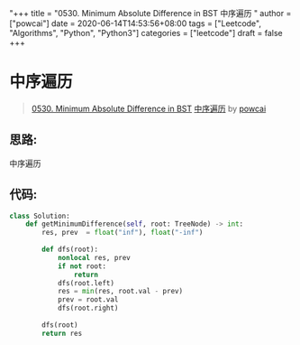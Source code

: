 "+++
title = "0530. Minimum Absolute Difference in BST 中序遍历 "
author = ["powcai"]
date = 2020-06-14T14:53:56+08:00
tags = ["Leetcode", "Algorithms", "Python", "Python3"]
categories = ["leetcode"]
draft = false
+++

# 中序遍历

> [0530. Minimum Absolute Difference in BST](https://leetcode-cn.com/problems/minimum-absolute-difference-in-bst/)
> [中序遍历](https://leetcode-cn.com/problems/minimum-absolute-difference-in-bst/solution/zhong-xu-bian-li-by-powcai-2/) by [powcai](https://leetcode-cn.com/u/powcai/)

## 思路:

中序遍历

## 代码:

```python
class Solution:
    def getMinimumDifference(self, root: TreeNode) -> int:
        res, prev  = float("inf"), float("-inf") 
        
        def dfs(root):
            nonlocal res, prev
            if not root:
                return 
            dfs(root.left)
            res = min(res, root.val - prev)
            prev = root.val
            dfs(root.right) 
            
        dfs(root)
        return res
```

